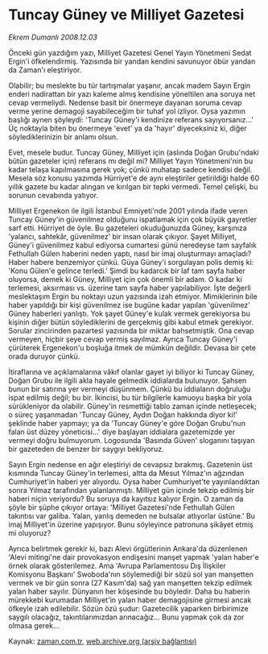 # Tuncay Güney ve Milliyet Gazetesi

*Ekrem Dumanlı 2008.12.03*

<tr><td class="metin" colspan="2" style="padding-top: 20px; padding-left: 5px; padding-right: 10px;">Önceki gün yazdığım yazı, Milliyet Gazetesi Genel Yayın Yönetmeni Sedat Ergin'i öfkelendirmiş. Yazısında bir yandan kendini savunuyor öbür yandan da Zaman'ı eleştiriyor.</td></tr><tr><td class="metin" colspan="2" style="padding-top: 20px; padding-left: 5px; padding-right: 10px;"><p> Olabilir; bu meslekte bu tür tartışmalar yaşanır, ancak madem Sayın Ergin enderi nadirattan bir yazı kaleme almış kendisine yöneltilen ana soruya net cevap vermeliydi. Nedense basit bir önermeye dayanan soruma cevap verme yerine demagoji sayabileceğim bir tuhaf yol izliyor. Oysa yazımın başlığı aynen şöyleydi: 'Tuncay Güney'i kendinize referans sayıyorsanız...' Üç noktayla biten bu önermeye 'evet' ya da 'hayır' diyeceksiniz ki, diğer söylediklerinizin bir anlamı olsun.
<p> Evet, mesele budur. Tuncay Güney, Milliyet için (aslında Doğan Grubu'ndaki bütün gazeteler için) referans mı değil mi? Milliyet Yayın Yönetmeni'nin bu kadar telaşa kapılmasına gerek yok; çünkü muhatap sadece kendisi değil. Mesela söz konusu yazımda Hürriyet'e de aynı eleştiriler getirildiği halde 60 yıllık gazete bu kadar alıngan ve kırılgan bir tepki vermedi. Temel çelişki, bu sorunun cevabında yatıyor. 
<p> Milliyet Ergenekon ile ilgili İstanbul Emniyeti'nde 2001 yılında ifade veren Tuncay Güney'in güvenilmez olduğunu ispatlamak için çok büyük gayretler sarf etti. Hürriyet de öyle. Bu gazeteleri okuduğunuzda Güney, karşınıza 'yalancı, sahtekâr, güvenilmez' bir insan olarak çıkıyor. Şayet Milliyet, Güney'i güvenilmez kabul ediyorsa cumartesi günü neredeyse tam sayfalık Fethullah Gülen haberini neden yaptı, nasıl bir imaj oluşturmayı amaçladı? Haber habere benzemiyor çünkü. Güya Güney'i sorgulayan polis demiş ki: 'Konu Gülen'e gelince terledi.' Şimdi bu kadarcık bir laf tam sayfa haber oluyorsa, demek ki Güney, Milliyet için çok önemli bir adam. O kadar ki terlemesi, aksırması vs. üzerine tam sayfa haber yapılabiliyor. İşte değerli meslektaşım Ergin bu noktayı uzun yazısında izah etmiyor. Mimiklerinin bile haber yapıldığı bir kişi güvenilmez ise bugüne kadar yapılan 'güvenilmez' Güney haberleri yanlıştı. Yok şayet Güney'e kulak vermek gerekiyorsa bu kişinin diğer bütün söylediklerini de gerçekmiş gibi kabul etmek gerekiyor. Sorular zincirinden pazartesi yazısında bir miktar bahsetmiştik. Ona cevap vermeyen, hiçbir şeye cevap vermiş sayılmaz. Ayrıca Tuncay Güney'i çürüterek Ergenekon'u boşluğa itmek de mümkün değildir. Devasa bir çete orada duruyor çünkü.
<p> İtiraflarına ve açıklamalarına vâkıf olanlar gayet iyi biliyor ki Tuncay Güney, Doğan Grubu ile ilgili akla hayale gelmedik iddialarda bulunuyor. Şahsen bunun bir satırına yer vermeyi düşünmem. Çünkü bu iddiaların doğruluğu ispat edilmiş değil; bu bir. İkincisi, bu tür bilgilerle kamuoyu başka bir yola sürükleniyor da olabilir. Güney'in resmettiği tablo zaman içinde netleşecek; o süreç yaşanmadan 'Tuncay Güney, Aydın Doğan hakkında diyor ki!' şeklinde haber yapmayı; ya da 'Tuncay Güney'e göre Doğan Grubu'nun falan üst düzey yöneticisi...' diye başlayan iddialara gazetemizde yer vermeyi doğru bulmuyorum. Logosunda 'Basında Güven' sloganını taşıyan bir gazeteden de benzer bir saygıyı bekliyoruz. 
<p> Sayın Ergin nedense en ağır eleştiriyi de cevapsız bırakmış. Gazetenin üst kısmında Tuncay Güney'in terlemesi, altta da Mesut Yılmaz'ın ağzından Cumhuriyet'in haberi yer alıyordu. Oysa haber Cumhuriyet'te yayınlandıktan sonra Yılmaz tarafından yalanlanmıştı. Milliyet gün içinde tekzip edilmiş bir haberi niçin veriyordu? Bu soruya da kayıtsız kalıyor Ergin. O zaman da şöyle bir şüphe çıkıyor ortaya: 'Milliyet Gazetesi'nde Fethullah Gülen takıntısı var galiba. Yalan, yanlış demeden ne bulsalar atlıyorlar üstüne.' Bu imaj Milliyet'in üzerine yapışıyor. Bunu söyleyince patronuna şikâyet etmiş mi oluyoruz? 
<p> Ayrıca belirtmek gerekir ki, bazı Alevi örgütlerinin Ankara'da düzenlenen 'Alevi mitingi'ne dair provokasyon endişesini manşet yapmak 'yalan haber'e örnek olarak gösterilemez. Ama 'Avrupa Parlamentosu Dış İlişkiler Komisyonu Başkanı' Swoboda'nın söylemediği bir sözü sol yan manşetten vermek ve bir gün sonra (27 Kasım'da) sağ yan manşetten tekzip edilmek yalan haber sayılır. Dünyanın her köşesinde bu böyledir. Daha bu haberin mürekkebi kurumadan Milliyet'in yalan haber demagojisine girmesi ancak öfkeyle izah edilebilir. Sözün özü şudur: Gazetecilik yaparken birbirimize saygılı olacağız, takıntılarımızdan arınacağız... Bunu yapmak çok da zor olmasa gerek...<br/></p></p></p></p></p></p></td></tr>

Kaynak: [zaman.com.tr](http://zaman.com.tr/yazar.do?yazino=766696), [web.archive.org (arşiv bağlantısı)](http://web.archive.org/web/20081219214826/http://www.zaman.com.tr:80/yazar.do?yazino=766696)
